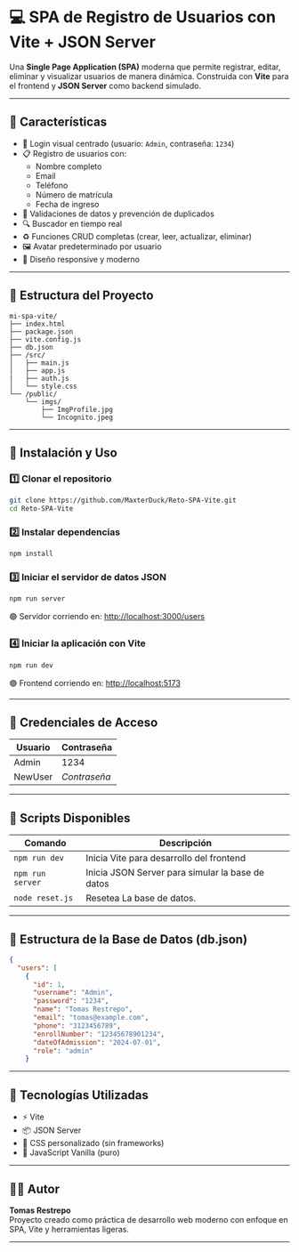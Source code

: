 
# 💻 SPA de Registro de Usuarios con Vite + JSON Server

Una **Single Page Application (SPA)** moderna que permite registrar, editar, eliminar y visualizar usuarios de manera dinámica. Construida con **Vite** para el frontend y **JSON Server** como backend simulado.

---

## 🌟 Características

- 🔐 Login visual centrado (usuario: `Admin`, contraseña: `1234`)
- 📋 Registro de usuarios con:
  - Nombre completo
  - Email
  - Teléfono
  - Número de matrícula
  - Fecha de ingreso
- 🧠 Validaciones de datos y prevención de duplicados
- 🔍 Buscador en tiempo real
- ♻️ Funciones CRUD completas (crear, leer, actualizar, eliminar)
- 🖼️ Avatar predeterminado por usuario
- 📱 Diseño responsive y moderno

---

## 📁 Estructura del Proyecto

```
mi-spa-vite/
├── index.html
├── package.json
├── vite.config.js
├── db.json
├── /src/
│   ├── main.js
│   ├── app.js
|   ├── auth.js
│   └── style.css
└── /public/
    └── imgs/
        ├── ImgProfile.jpg
        └── Incognito.jpeg
```

---

## 🚀 Instalación y Uso

### 1️⃣ Clonar el repositorio

```bash
git clone https://github.com/MaxterDuck/Reto-SPA-Vite.git
cd Reto-SPA-Vite
```

### 2️⃣ Instalar dependencias

```bash
npm install
```

### 3️⃣ Iniciar el servidor de datos JSON

```bash
npm run server
```

🟢 Servidor corriendo en: [http://localhost:3000/users](http://localhost:3000/users)

### 4️⃣ Iniciar la aplicación con Vite

```bash
npm run dev
```

🟣 Frontend corriendo en: [http://localhost:5173](http://localhost:5173)

---

## 🔐 Credenciales de Acceso

| Usuario | Contraseña |
|---------|------------|
| Admin   | 1234       |
| NewUser | *Contraseña*|
---

## 🧪 Scripts Disponibles

| Comando         | Descripción                                      |
|-----------------|--------------------------------------------------|
| `npm run dev`   | Inicia Vite para desarrollo del frontend         |
| `npm run server`| Inicia JSON Server para simular la base de datos |
| `node reset.js` | Resetea La base de datos. |

---

## 🧾 Estructura de la Base de Datos (db.json)

```json
{
  "users": [
    {
      "id": 1,
      "username": "Admin",
      "password": "1234",
      "name": "Tomas Restrepo",
      "email": "tomas@example.com",
      "phone": "3123456789",
      "enrollNumber": "12345678901234",
      "dateOfAdmission": "2024-07-01",
      "role": "admin"
    }
```

---

## 🧠 Tecnologías Utilizadas

- ⚡ Vite
- 📦 JSON Server
- 🎨 CSS personalizado (sin frameworks)
- 🧹 JavaScript Vanilla (puro)

---

## 👨‍💻 Autor

**Tomas Restrepo**  
Proyecto creado como práctica de desarrollo web moderno con enfoque en SPA, Vite y herramientas ligeras.

---


